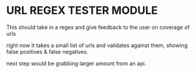 # URL REGEX TESTER MODULE

This should take in a regex and give feedback to the user on coverage of urls

right now it takes a small list of urls and validates against them, showing false positives & false negatives.

next step would be grabbing larger amount from an api.